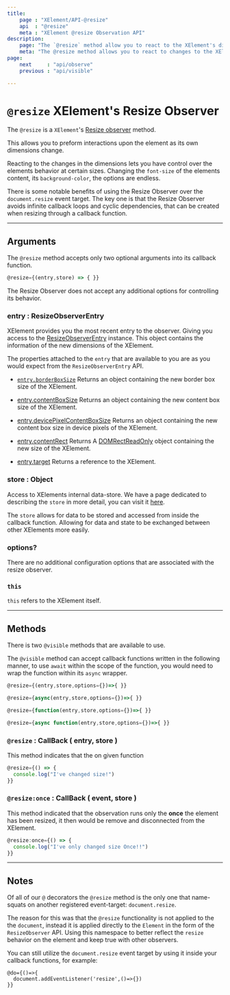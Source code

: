 ```yaml
---
title:
    page : "XElement/API-@resize"
    api  : "@resize"
    meta : "XElement @resize Observation API"
description: 
    page: "The `@resize` method allow you to react to the XElement's dimensions changing. Have your component fully reactive to the viewport without any performance implications"
    meta: "The @resize method allows you to react to changes to the XElement's size."
page: 
    next     : "api/observe"
    previous : "api/visible"

---
```

# `@resize`  XElement's Resize Observer

The `@resize` is a `XElement`'s [Resize observer](https://developer.mozilla.org/en-US/docs/Web/API/ResizeObserver) method.

This allows you to preform interactions upon the element as its own dimensions change.

Reacting to the changes in the dimensions lets you have control over the elements behavior at certain sizes. Changing the `font-size` of the elements content, its `background-color`, the options are endless.

There is some notable benefits of using the Resize Observer over the `document.resize` event target. The key one is that the Resize Observer avoids infinite callback loops and cyclic dependencies, that can be created when resizing through a callback function.

------

## Arguments

The `@resize` method accepts only two optional arguments into its callback function.

```js
@resize={(entry,store) => { }}
```

The Resize Observer does not accept any additional options for controlling its behavior.

### entry : ResizeObserverEntry

XElement provides you the most recent entry to the observer. Giving you access to the [ResizeObserverEntry]('https://developer.mozilla.org/en-US/docs/Web/API/ResizeObserverEntry') instance. This object contains the information of the new dimensions of the XElement.

The properties attached to the `entry` that are available to you are as you would expect from the `ResizeObserverEntry` API.

- [`entry.borderBoxSize`]('https://developer.mozilla.org/en-US/docs/Web/API/ResizeObserverEntry/borderBoxSize')
    Returns an object containing the new border box size of the XElement.

- [entry.contentBoxSize]('https://developer.mozilla.org/en-US/docs/Web/API/ResizeObserverEntry/contentBoxSize')
    Returns an object containing the new content box size of the XElement.

- [entry.devicePixelContentBoxSize]('https://developer.mozilla.org/en-US/docs/Web/API/ResizeObserverEntry/devicePixelContentBoxSize')
    Returns an object containing the new content box size in device pixels of the XElement.

- [entry.contentRect]('https://developer.mozilla.org/en-US/docs/Web/API/ResizeObserverEntry/contentRect')
    Returns A [DOMRectReadOnly]('https://developer.mozilla.org/en-US/docs/Web/API/DOMRectReadOnly') object containing the new size of the XElement.

- [entry.target]('https://developer.mozilla.org/en-US/docs/Web/API/ResizeObserverEntry/target')
    Returns a reference to the XElement.

### store : Object

Access to XElements internal data-store. We have a page dedicated to describing the `store` in more detail, you can visit it [here](/docs/api/methods/store).

The `store` allows for data to be stored and accessed from inside the callback function. Allowing for data and state to be exchanged between other XElements more easily.

### options?

There are no additional configuration options that are associated with the resize observer.

### `this`

`this` refers to the XElement itself.

------

## Methods

There is two `@visible` methods that are available to use.

The `@visible` method can accept callback functions written in the following manner, to use `await` within the scope of the function, you would need to wrap the function within its `async` wrapper.

```js
@resize={(entry,store,options={})=>{ }}

@resize={async(entry,store,options={})=>{ }}

@resize={function(entry,store,options={})=>{ }}

@resize={async function(entry,store,options={})=>{ }}
```

### `@resize` : CallBack ( entry, store )

This method indicates that the on given function

```js
@resize={() => {
  console.log("I've changed size!")
}}
```

### `@resize:once` : CallBack ( event, store )

This method indicated that the observation  runs only the **once** the element has been resized, it then would be remove and disconnected from the XElement.

```js
@resize:once={() => {
  console.log("I've only changed size Once!!")
}}
```

------

## Notes

Of all of our `@` decorators the `@resize` method is the only one that name-squats on another registered event-target: `document.resize`.

The reason for this was that the `@resize` functionality is not applied to the the `document`, instead it is applied directly to the `Element` in the form of the `ResizeObserver` API. Using this namespace to better reflect the `resize` behavior on the element and keep true with other observers.

You can still utilize the `document.resize` event target by using it inside your callback functions, for example:

```astro
@do={()=>{
  document.addEventListener('resize',()=>{})
}}
```
